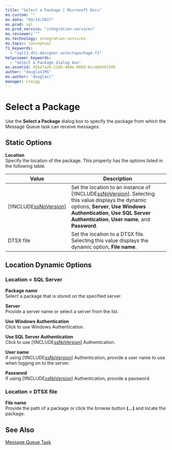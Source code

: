 ```yaml
---
title: "Select a Package | Microsoft Docs"
ms.custom: ""
ms.date: "03/14/2017"
ms.prod: sql
ms.prod_service: "integration-services"
ms.reviewer: ""
ms.technology: integration-services
ms.topic: conceptual
f1_keywords: 
  - "sql13.dts.designer.selectapackage.f1"
helpviewer_keywords: 
  - "Select a Package dialog box"
ms.assetid: 92b47a2b-21b5-460a-885d-6cc4bb567249
author: "douglaslMS"
ms.author: "douglasl"
manager: craigg
---
```

# Select a Package
  Use the **Select a Package** dialog box to specify the package from which the Message Queue task can receive messages.  
  
## Static Options  
 **Location**  
 Specify the location of the package. This property has the options listed in the following table.  
  
|Value|Description|  
|-----------|-----------------|  
|[!INCLUDE[ssNoVersion](../../includes/ssnoversion-md.md)]|Set the location to an instance of [!INCLUDE[ssNoVersion](../../includes/ssnoversion-md.md)]. Selecting this value displays the dynamic options, **Server**, **Use Windows Authentication**, **Use SQL Server Authentication**, **User name**, and **Password**.|  
|DTSX file|Set the location to a DTSX file. Selecting this value displays the dynamic option, **File name**.|  
  
## Location Dynamic Options  
  
### Location = SQL Server  
 **Package name**  
 Select a package that is stored on the specified server.  
  
 **Server**  
 Provide a server name or select a server from the list.  
  
 **Use Windows Authentication**  
 Click to use Windows Authentication.  
  
 **Use SQL Server Authentication**  
 Click to use [!INCLUDE[ssNoVersion](../../includes/ssnoversion-md.md)] Authentication.  
  
 **User name**  
 If using [!INCLUDE[ssNoVersion](../../includes/ssnoversion-md.md)] Authentication, provide a user name to use when logging on to the server.  
  
 **Password**  
 If using [!INCLUDE[ssNoVersion](../../includes/ssnoversion-md.md)] Authentication, provide a password.  
  
### Location = DTSX file  
 **File name**  
 Provide the path of a package or click the browse button **(...)** and locate the package.  
  
## See Also  
 [Message Queue Task](../../integration-services/control-flow/message-queue-task.md)  
  
  

